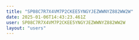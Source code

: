 ```yaml
---
title: "SP08C7R7X4VM7P2CKEE5YNGYJEZWWNYZ882WW2W"
date: 2025-01-06T14:43:23.461Z
user: SP08C7R7X4VM7P2CKEE5YNGYJEZWWNYZ882WW2W
layout: "users"
---
```

    